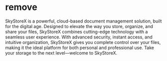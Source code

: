 # remove
SkyStoreX is a powerful, cloud-based document management solution, built for the digital age. Designed to elevate the way you store, organize, and share your files, SkyStoreX combines cutting-edge technology with a seamless user experience. With advanced security, instant access, and intuitive organization, SkyStoreX gives you complete control over your files, making it the ideal platform for both personal and professional use. Take your storage to the next level—welcome to SkyStoreX.

